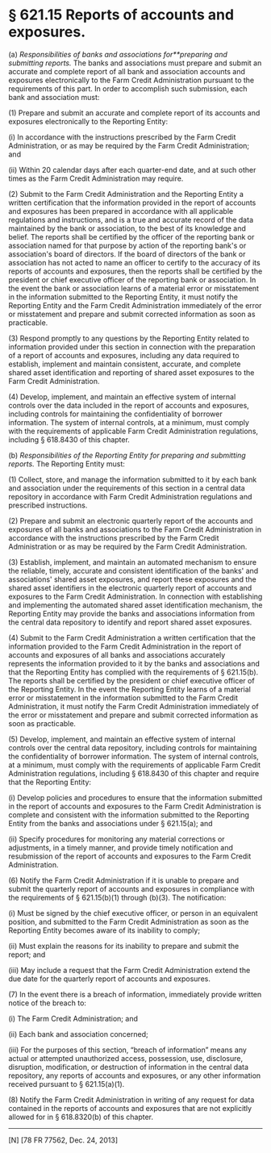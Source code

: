 # § 621.15   Reports of accounts and exposures.

(a) *Responsibilities of banks and associations for**preparing and submitting reports.* The banks and associations must prepare and submit an accurate and complete report of all bank and association accounts and exposures electronically to the Farm Credit Administration pursuant to the requirements of this part. In order to accomplish such submission, each bank and association must:


(1) Prepare and submit an accurate and complete report of its accounts and exposures electronically to the Reporting Entity:


(i) In accordance with the instructions prescribed by the Farm Credit Administration, or as may be required by the Farm Credit Administration; and


(ii) Within 20 calendar days after each quarter-end date, and at such other times as the Farm Credit Administration may require.


(2) Submit to the Farm Credit Administration and the Reporting Entity a written certification that the information provided in the report of accounts and exposures has been prepared in accordance with all applicable regulations and instructions, and is a true and accurate record of the data maintained by the bank or association, to the best of its knowledge and belief. The reports shall be certified by the officer of the reporting bank or association named for that purpose by action of the reporting bank's or association's board of directors. If the board of directors of the bank or association has not acted to name an officer to certify to the accuracy of its reports of accounts and exposures, then the reports shall be certified by the president or chief executive officer of the reporting bank or association. In the event the bank or association learns of a material error or misstatement in the information submitted to the Reporting Entity, it must notify the Reporting Entity and the Farm Credit Administration immediately of the error or misstatement and prepare and submit corrected information as soon as practicable.


(3) Respond promptly to any questions by the Reporting Entity related to information provided under this section in connection with the preparation of a report of accounts and exposures, including any data required to establish, implement and maintain consistent, accurate, and complete shared asset identification and reporting of shared asset exposures to the Farm Credit Administration.


(4) Develop, implement, and maintain an effective system of internal controls over the data included in the report of accounts and exposures, including controls for maintaining the confidentiality of borrower information. The system of internal controls, at a minimum, must comply with the requirements of applicable Farm Credit Administration regulations, including § 618.8430 of this chapter.


(b) *Responsibilities of the Reporting Entity for preparing and submitting reports.* The Reporting Entity must:


(1) Collect, store, and manage the information submitted to it by each bank and association under the requirements of this section in a central data repository in accordance with Farm Credit Administration regulations and prescribed instructions.


(2) Prepare and submit an electronic quarterly report of the accounts and exposures of all banks and associations to the Farm Credit Administration in accordance with the instructions prescribed by the Farm Credit Administration or as may be required by the Farm Credit Administration.


(3) Establish, implement, and maintain an automated mechanism to ensure the reliable, timely, accurate and consistent identification of the banks' and associations' shared asset exposures, and report these exposures and the shared asset identifiers in the electronic quarterly report of accounts and exposures to the Farm Credit Administration. In connection with establishing and implementing the automated shared asset identification mechanism, the Reporting Entity may provide the banks and associations information from the central data repository to identify and report shared asset exposures.


(4) Submit to the Farm Credit Administration a written certification that the information provided to the Farm Credit Administration in the report of accounts and exposures of all banks and associations accurately represents the information provided to it by the banks and associations and that the Reporting Entity has complied with the requirements of § 621.15(b). The reports shall be certified by the president or chief executive officer of the Reporting Entity. In the event the Reporting Entity learns of a material error or misstatement in the information submitted to the Farm Credit Administration, it must notify the Farm Credit Administration immediately of the error or misstatement and prepare and submit corrected information as soon as practicable.


(5) Develop, implement, and maintain an effective system of internal controls over the central data repository, including controls for maintaining the confidentiality of borrower information. The system of internal controls, at a minimum, must comply with the requirements of applicable Farm Credit Administration regulations, including § 618.8430 of this chapter and require that the Reporting Entity:


(i) Develop policies and procedures to ensure that the information submitted in the report of accounts and exposures to the Farm Credit Administration is complete and consistent with the information submitted to the Reporting Entity from the banks and associations under § 621.15(a); and


(ii) Specify procedures for monitoring any material corrections or adjustments, in a timely manner, and provide timely notification and resubmission of the report of accounts and exposures to the Farm Credit Administration.


(6) Notify the Farm Credit Administration if it is unable to prepare and submit the quarterly report of accounts and exposures in compliance with the requirements of § 621.15(b)(1) through (b)(3). The notification:


(i) Must be signed by the chief executive officer, or person in an equivalent position, and submitted to the Farm Credit Administration as soon as the Reporting Entity becomes aware of its inability to comply;


(ii) Must explain the reasons for its inability to prepare and submit the report; and


(iii) May include a request that the Farm Credit Administration extend the due date for the quarterly report of accounts and exposures.


(7) In the event there is a breach of information, immediately provide written notice of the breach to:


(i) The Farm Credit Administration; and


(ii) Each bank and association concerned;


(iii) For the purposes of this section, “breach of information” means any actual or attempted unauthorized access, possession, use, disclosure, disruption, modification, or destruction of information in the central data repository, any reports of accounts and exposures, or any other information received pursuant to § 621.15(a)(1).


(8) Notify the Farm Credit Administration in writing of any request for data contained in the reports of accounts and exposures that are not explicitly allowed for in § 618.8320(b) of this chapter.



---

[N] [78 FR 77562, Dec. 24, 2013]




